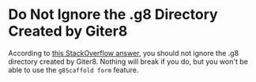 # Do Not Ignore the .g8 Directory Created by Giter8

According to [this StackOverflow answer](https://stackoverflow.com/a/43235226/6073927), you should not ignore the .g8 directory created by Giter8. Nothing will break if you do, but you won't be able to use the `g8Scaffold form` feature.
